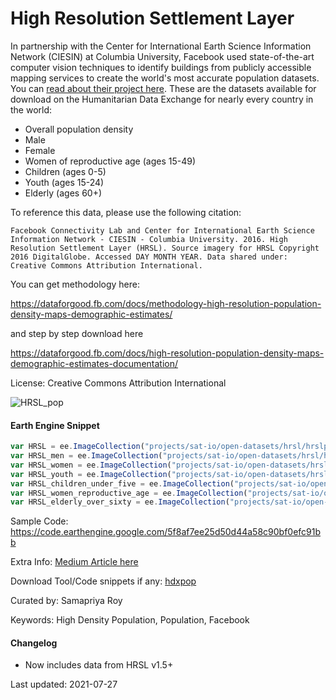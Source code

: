 # High Resolution Settlement Layer
In partnership with the Center for International Earth Science Information Network (CIESIN) at Columbia University, Facebook used state-of-the-art computer vision techniques to identify buildings from publicly accessible mapping services to create the world's most accurate population datasets. You can [read about their project here](https://dataforgood.fb.com/tools/population-density-maps/). These are the datasets available for download on the Humanitarian Data Exchange for nearly every country in the world:

* Overall population density
* Male
* Female
* Women of reproductive age (ages 15-49)
* Children (ages 0-5)
* Youth (ages 15-24)
* Elderly (ages 60+)


To reference this data, please use the following citation:

```
Facebook Connectivity Lab and Center for International Earth Science Information Network - CIESIN - Columbia University. 2016. High Resolution Settlement Layer (HRSL). Source imagery for HRSL Copyright 2016 DigitalGlobe. Accessed DAY MONTH YEAR. Data shared under: Creative Commons Attribution International.
```


You can get methodology here:

https://dataforgood.fb.com/docs/methodology-high-resolution-population-density-maps-demographic-estimates/

and step by step download here

https://dataforgood.fb.com/docs/high-resolution-population-density-maps-demographic-estimates-documentation/

License: Creative Commons Attribution International

![HRSL_pop](https://user-images.githubusercontent.com/6677629/110987570-e648c980-8334-11eb-8615-535114fde903.gif)

#### Earth Engine Snippet
```js
var HRSL = ee.ImageCollection("projects/sat-io/open-datasets/hrsl/hrslpop");
var HRSL_men = ee.ImageCollection("projects/sat-io/open-datasets/hrsl/hrsl_men");
var HRSL_women = ee.ImageCollection("projects/sat-io/open-datasets/hrsl/hrsl_women");
var HRSL_youth = ee.ImageCollection("projects/sat-io/open-datasets/hrsl/hrsl_youth");
var HRSL_children_under_five = ee.ImageCollection("projects/sat-io/open-datasets/hrsl/hrsl_children_under_five");
var HRSL_women_reproductive_age = ee.ImageCollection("projects/sat-io/open-datasets/hrsl/hrsl_women_reproductive_age");
var HRSL_elderly_over_sixty = ee.ImageCollection("projects/sat-io/open-datasets/hrsl/hrsl_elderly_over_sixty");
```

Sample Code: https://code.earthengine.google.com/5f8af7ee25d50d44a58c90bf0efc91bb

Extra Info: [Medium Article here](https://medium.com/@samapriyaroy/community-datasets-in-google-earth-engine-an-experiment-b72daa474819)

Download Tool/Code snippets if any: [hdxpop](https://github.com/samapriya/hdxpop)

Curated by: Samapriya Roy

Keywords: High Density Population, Population, Facebook

#### Changelog
* Now includes data from HRSL v1.5+

Last updated: 2021-07-27
